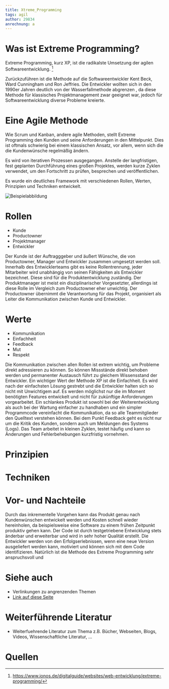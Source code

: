 ```yaml
---
title: Xtreme_Programming
tags: agil 
author: 29834
anrechnung: a
---
```


# Was ist Extreme Programming?

Extreme Programming, kurz XP, ist die radikalste Umsetzung der agilen Softwareentwicklung. [^1]

Zurückzuführen ist die Methode auf die Softwareentwickler Kent Beck, Ward Cunningham und Ron Jeffries. 
Die Entwickler wollten sich in den 1990er Jahren deutlich von der Wasserfallmethode abgrenzen , da diese Methode für klassisches Projektmanagement zwar geeignet war, jedoch für Softwareentwicklung diverse Probleme kreierte.

# Eine Agile Methode

Wie Scrum und Kanban, andere agile Methoden, stellt Extreme Programming den Kunden und seine Anforderungen in den Mittelpunkt.
Dies ist oftmals schwierig bei einem klassischen Ansatz, vor allem, wenn sich die die Kundenwünsche regelmäßig ändern.

Es wird von iterativen Prozessen ausgegangen. 
Anstelle der langfristigen, fest geplanten Durchführung eines großen Projektes, werden kurze Zyklen verwendet, um den Fortschritt zu prüfen, besprechen und veröffentlichen. 

Es wurde ein deutliches Framework mit verschiedenen Rollen, Werten, Prinzipien und Techniken entwickelt.

![Beispielabbildung](https://vitolavecchia.altervista.org/wp-content/uploads/2020/05/Extreme-Programming-XP-come-metodologia-di-sviluppo-agile.jpg)

# Rollen

* Kunde
* Productowner
* Projektmanager
* Entwickler

Der Kunde ist der Auftragggeber und äußert Wünsche, die von Productowner, Manager und Entwickler zusammen umgesetzt werden soll.
Innerhalb des Entwicklerteams gibt es keine Rollentrennung, jeder Mitarbeiter wird unabhängig von seinen Fähigkeiten als Entwickler bezeichnet.
Diese sind für die Produktentwicklung zuständig.
Der Produktmanager ist meist ein disziplinarischer Vorgesetzter, allerdings ist diese Rolle im Vergleich zum Productowner eher unwichtig. 
Der Productowner übernimmt die Verantwortung für das Projekt, organisiert als Leiter die Kommunikation zwischen Kunde und Entwickler.

# Werte

* Kommunikation
* Einfachheit
* Feedback
* Mut
* Respekt
 
Die Kommunikation zwischen allen Rollen ist extrem wichtig, um Probleme direkt adressieren zu können. 
So können Missstände direkt behoben werden und permanenter Austausch führt zu gleichem Wissensstand der Entwickler.
Ein wichtiger Wert der Methode XP ist die Einfachheit. Es wird nach der einfachsten Lösung gestrebt und die Entwickler halten sich so nicht mit Unwichtigem auf. 
Es werden möglichst nur die im Moment benötigten Features entwickelt und nicht für zukünftige Anforderungen vorgearbeitet. Ein schlankes Produkt ist sowohl bei der Weiterentwicklung als auch bei der Wartung einfacher zu handhaben und ein simpler Programmcode vereinfacht die Kommunikation, da so alle Teammitglieder den Quelltext verstehen können.
Bei dem Punkt Feedback geht es nicht nur um die Kritik des Kunden, sondern auch um Meldungen des Systems (Logs). Das Team arbeitet in kleinen Zyklen, testet häufig und kann so Änderungen und Fehlerbehebungen kurzfristig vornehmen.

# Prinzipien

# Techniken

# Vor- und Nachteile

Durch das inkrementelle Vorgehen kann das Produkt genau nach Kundenwünschen entwickelt werden und Kosten schnell wieder hereinholen, 
da beispielsweise eine Software zu einem frühen Zeitpunkt produktiv gehen kann.
Der Code ist durch testgetriebene Entwicklung stets änderbar und erweiterbar und wird in sehr hoher Qualität erstellt. 
Die Entwickler werden von den Erfolgserlebnissen, wenn eine neue Version ausgeliefert werden kann, motiviert und können sich mit dem Code identifizieren. 
Natürlich ist die Methode des Extreme Programming sehr anspruchsvoll und 


# Siehe auch

* Verlinkungen zu angrenzenden Themen
* [Link auf diese Seite](Xtreme_Programming.md)

# Weiterführende Literatur

* Weiterfuehrende Literatur zum Thema z.B. Bücher, Webseiten, Blogs, Videos, Wissenschaftliche Literatur, ...

# Quellen

[^1]: https://www.ionos.de/digitalguide/websites/web-entwicklung/extreme-programming/
[^2]: [A Guide to the Project Management Body of Knowledge (PMBOK® Guide)](https://www.pmi.org/pmbok-guide-standards/foundational/PMBOK)
[^3]: [Basic Formatting Syntax for GitHub flavored Markdown](https://docs.github.com/en/github/writing-on-github/getting-started-with-writing-and-formatting-on-github/basic-writing-and-formatting-syntax)
[^4]: [Advanced Formatting Syntax for GitHub flavored Markdown](https://docs.github.com/en/github/writing-on-github/working-with-advanced-formatting/organizing-information-with-tables)

